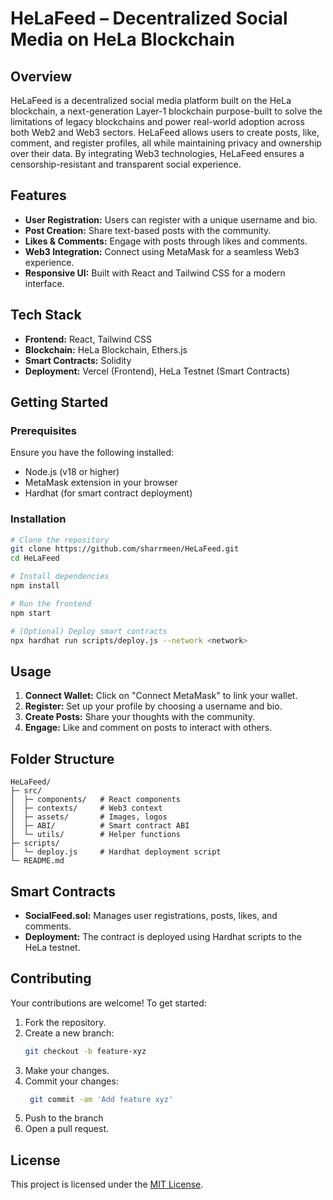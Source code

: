 # HeLaFeed – Decentralized Social Media on HeLa Blockchain

## Overview
HeLaFeed is a decentralized social media platform built on the HeLa blockchain, a next-generation Layer-1 blockchain purpose-built to solve the limitations of legacy blockchains and power real-world adoption across both Web2 and Web3 sectors. HeLaFeed allows users to create posts, like, comment, and register profiles, all while maintaining privacy and ownership over their data. By integrating Web3 technologies, HeLaFeed ensures a censorship-resistant and transparent social experience.

## Features
- **User Registration:** Users can register with a unique username and bio.
- **Post Creation:** Share text-based posts with the community.
- **Likes & Comments:** Engage with posts through likes and comments.
- **Web3 Integration:** Connect using MetaMask for a seamless Web3 experience.
- **Responsive UI:** Built with React and Tailwind CSS for a modern interface.

## Tech Stack
- **Frontend:** React, Tailwind CSS
- **Blockchain:** HeLa Blockchain, Ethers.js
- **Smart Contracts:** Solidity
- **Deployment:** Vercel (Frontend), HeLa Testnet (Smart Contracts)

## Getting Started

### Prerequisites
Ensure you have the following installed:
- Node.js (v18 or higher)
- MetaMask extension in your browser
- Hardhat (for smart contract deployment)

### Installation
```bash
# Clone the repository
git clone https://github.com/sharrmeen/HeLaFeed.git
cd HeLaFeed

# Install dependencies
npm install

# Run the frontend
npm start

# (Optional) Deploy smart contracts
npx hardhat run scripts/deploy.js --network <network>
```
## Usage

1. **Connect Wallet:** Click on "Connect MetaMask" to link your wallet.  
2. **Register:** Set up your profile by choosing a username and bio.  
3. **Create Posts:** Share your thoughts with the community.  
4. **Engage:** Like and comment on posts to interact with others.

## Folder Structure
```
HeLaFeed/
├─ src/
│  ├─ components/   # React components
│  ├─ contexts/     # Web3 context
│  ├─ assets/       # Images, logos
│  ├─ ABI/          # Smart contract ABI
│  └─ utils/        # Helper functions
├─ scripts/
│  └─ deploy.js     # Hardhat deployment script
└─ README.md
```

## Smart Contracts

- **SocialFeed.sol:** Manages user registrations, posts, likes, and comments.  
- **Deployment:** The contract is deployed using Hardhat scripts to the HeLa testnet.

## Contributing

Your contributions are welcome! To get started:

1. Fork the repository.
2. Create a new branch:
   ```bash
   git checkout -b feature-xyz
   ```
3. Make your changes.
4. Commit your changes:
   ```bash
    git commit -am 'Add feature xyz'
   ```
5. Push to the branch
6. Open a pull request.

## License

This project is licensed under the [MIT License](LICENSE).
